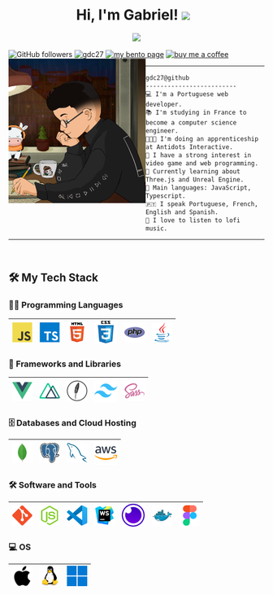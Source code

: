 <h1 align="center">
Hi, I'm Gabriel!
  <img src="https://media.giphy.com/media/hvRJCLFzcasrR4ia7z/giphy.gif" width="30" style="display:inline-block;"></h1>

<!-- Typing SVG by DenverCoder1 - https://github.com/DenverCoder1/readme-typing-svg -->
<p align="center">
  <a href="https://github.com/DenverCoder1/readme-typing-svg"><img src="https://readme-typing-svg.herokuapp.com?lines=Computer+Science+Engineering+Student;Web+Developer;&center=true&width=500&height=45"></a>
</p>

<div style="display:inline-block" align="left">
    <img alt="GitHub followers" src="https://img.shields.io/github/followers/gdc27">
    <img src="https://komarev.com/ghpvc/?username=gdc27&label=Profile%20views&color=blue&style=flat" alt="gdc27" />
    <a href="https://bento.me/gdc"><img src="https://img.shields.io/badge/all_my_links--white?logo=bento&logoColor=black&style=social" alt="my bento page"/></a>
    <a href="https://www.buymeacoffee.com/gdc27"><img src="https://img.shields.io/badge/-buy_me_a_coffee-FFDD00?logo=buymeacoffee&style=flat&logoColor=black&labelColor=FFDD00" alt="buy me a coffee"/></a>
</div>

<br/>
<img align="left" src="./images/header.png" alt="Illustration of me" width="270" />
<hr>

```
gdc27@github
-------------------------
💻 I'm a Portuguese web developer.
📚 I'm studying in France to become a computer science engineer.
👨🏻‍💻 I'm doing an apprenticeship at Antidots Interactive.
📝 I have a strong interest in video game and web programming.
🌱 Currently learning about Three.js and Unreal Engine.
🌟 Main languages: JavaScript, Typescript.
🇵🇹 I speak Portuguese, French, English and Spanish.
🎵 I love to listen to lofi music.
```

<hr>
<br/>

## 🛠️ My Tech Stack

### 👨‍💻 Programming Languages

| <img src="https://raw.githubusercontent.com/devicons/devicon/develop/icons/javascript/javascript-original.svg" width="40"> | <img src="https://raw.githubusercontent.com/devicons/devicon/develop/icons/typescript/typescript-original.svg" alt="ts" width="40"> | <img src="https://raw.githubusercontent.com/devicons/devicon/develop/icons/html5/html5-original-wordmark.svg" alt="html5" width="40"> | <img src="https://raw.githubusercontent.com/devicons/devicon/develop/icons/css3/css3-original-wordmark.svg" alt="css3" width="45" height="45"/> | <img src="https://raw.githubusercontent.com/devicons/devicon/develop/icons/php/php-original.svg" alt="php" width="40"> | <img src="https://raw.githubusercontent.com/devicons/devicon/develop/icons/java/java-original.svg" alt="java" width="40"> |
| :------------------------------------------------------------------------------------------------------------------------: | :---------------------------------------------------------------------------------------------------------------------------------: | :-----------------------------------------------------------------------------------------------------------------------------------: | :---------------------------------------------------------------------------------------------------------------------------------------------: | :--------------------------------------------------------------------------------------------------------------------: | :-----------------------------------------------------------------------------------------------------------------------: |

### 🧰 Frameworks and Libraries

| <img alt="vuejs" src="https://raw.githubusercontent.com/devicons/devicon/develop/icons/vuejs/vuejs-original.svg" width="40"> | <img src="https://raw.githubusercontent.com/devicons/devicon/develop/icons/nuxtjs/nuxtjs-original.svg" alt="nuxtjs" width="40"> | <img src="https://raw.githubusercontent.com/devicons/devicon/develop/icons/feathersjs/feathersjs-original.svg" alt="feathersjs" width="40"> | <img src="https://raw.githubusercontent.com/devicons/devicon/develop/icons/tailwindcss/tailwindcss-original.svg" alt="tailwind" width="45" height="45"/> | <img src="https://raw.githubusercontent.com/devicons/devicon/develop/icons/sass/sass-original.svg" alt="sass" width="40"> |
| :--------------------------------------------------------------------------------------------------------------------------: | :-----------------------------------------------------------------------------------------------------------------------------: | :-----------------------------------------------------------------------------------------------------------------------------------------: | :------------------------------------------------------------------------------------------------------------------------------------------------------: | :-----------------------------------------------------------------------------------------------------------------------: |

### 🗄️ Databases and Cloud Hosting

| <img alt="mongodb" src="https://raw.githubusercontent.com/devicons/devicon/develop/icons/mongodb/mongodb-original.svg" width="40"> | <img src="https://raw.githubusercontent.com/devicons/devicon/develop/icons/postgresql/postgresql-original.svg" alt="postgresql" width="40"> | <img src="https://raw.githubusercontent.com/devicons/devicon/develop/icons/mysql/mysql-original.svg" alt="mysql" width="40"> | <img src="https://raw.githubusercontent.com/devicons/devicon/develop/icons/amazonwebservices/amazonwebservices-original-wordmark.svg" alt="aws" width="45" height="45"/> |
| :--------------------------------------------------------------------------------------------------------------------------------: | :-----------------------------------------------------------------------------------------------------------------------------------------: | :--------------------------------------------------------------------------------------------------------------------------: | :----------------------------------------------------------------------------------------------------------------------------------------------------------------------: |

### 🛠️ Software and Tools

| <img alt="git" src="https://raw.githubusercontent.com/devicons/devicon/develop/icons/git/git-original.svg" width="40"> | <img src="https://raw.githubusercontent.com/devicons/devicon/develop/icons/nodejs/nodejs-original.svg" alt="nodejs" width="40"> | <img src="https://raw.githubusercontent.com/devicons/devicon/develop/icons/vscode/vscode-original.svg" alt="vscode" width="40"> | <img src="https://raw.githubusercontent.com/devicons/devicon/develop/icons/webstorm/webstorm-original.svg" alt="webstorm" width="40"> | <img src="https://raw.githubusercontent.com/devicons/devicon/develop/icons/insomnia/insomnia-original.svg" alt="insomnia" width="45" height="45"/> | <img src="https://raw.githubusercontent.com/devicons/devicon/develop/icons/docker/docker-original.svg" alt="docker" width="40"> | <img src="https://raw.githubusercontent.com/devicons/devicon/develop/icons/figma/figma-original.svg" alt="figma" width="40"> |
| :--------------------------------------------------------------------------------------------------------------------: | :-----------------------------------------------------------------------------------------------------------------------------: | :-----------------------------------------------------------------------------------------------------------------------------: | :-----------------------------------------------------------------------------------------------------------------------------------: | :------------------------------------------------------------------------------------------------------------------------------------------------: | :-----------------------------------------------------------------------------------------------------------------------------: | :--------------------------------------------------------------------------------------------------------------------------: |

### 💻 OS

| <img alt="macOS" src="https://raw.githubusercontent.com/devicons/devicon/develop/icons/apple/apple-original.svg" width="40"> | <img src="https://raw.githubusercontent.com/devicons/devicon/develop/icons/linux/linux-original.svg" alt="linux" width="40"> | <img src="https://raw.githubusercontent.com/devicons/devicon/develop/icons/windows11/windows11-original.svg" alt="windows" width="40"> |
| :--------------------------------------------------------------------------------------------------------------------------: | :--------------------------------------------------------------------------------------------------------------------------: | :------------------------------------------------------------------------------------------------------------------------------------: |
